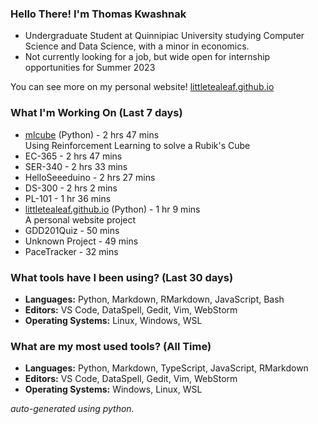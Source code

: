 
### Hello There! I'm Thomas Kwashnak

- Undergraduate Student at Quinnipiac University studying Computer Science and Data Science, with a minor in economics.
- Not currently looking for a job, but wide open for internship opportunities for Summer 2023

You can see more on my personal website! [littletealeaf.github.io](https://littletealeaf.github.io)

### What I'm Working On (Last 7 days)
<ul><li><a href="https://github.com/LittleTealeaf/mlcube">mlcube</a> (Python) - 2 hrs 47 mins<br>Using Reinforcement Learning to solve a Rubik's Cube</li><li>EC-365 - 2 hrs 47 mins</li><li>SER-340 - 2 hrs 33 mins</li><li>HelloSeeeduino - 2 hrs 27 mins</li><li>DS-300 - 2 hrs 2 mins</li><li>PL-101 - 1 hr 36 mins</li><li><a href="https://github.com/LittleTealeaf/littletealeaf.github.io">littletealeaf.github.io</a> (Python) - 1 hr 9 mins<br>A personal website project</li><li>GDD201Quiz - 50 mins</li><li>Unknown Project - 49 mins</li><li>PaceTracker - 32 mins</li></ul>

### What tools have I been using? (Last 30 days)
- **Languages:** Python, Markdown, RMarkdown, JavaScript, Bash
- **Editors:** VS Code, DataSpell, Gedit, Vim, WebStorm
- **Operating Systems:** Linux, Windows, WSL

### What are my most used tools? (All Time)
- **Languages:** Python, Markdown, TypeScript, JavaScript, RMarkdown
- **Editors:** VS Code, DataSpell, Gedit, Vim, WebStorm
- **Operating Systems:** Windows, Linux, WSL

*auto-generated using python.*
